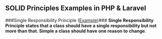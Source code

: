 ## SOLID Principles Examples in PHP & Laravel

###Single Responsibility Principle ([Example](./SingleResponsibilityPrinciple.php))###
**Single Responsibility Principle  states that a class should have a single responsibility but not more than that. Simple a class should have one reason to change**.
		
